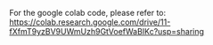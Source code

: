 For the google colab code, please refer to: https://colab.research.google.com/drive/11-fXfmT9yzBV9UWmUzh9GtVoefWaBIKc?usp=sharing
